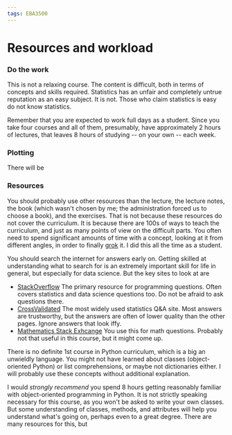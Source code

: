 ```yaml
---
tags: EBA3500
---
```


# Resources and workload

### Do the work
This is not a relaxing course. The content is difficult, both in terms of concepts and skills required. Statistics has an unfair and completely untrue reputation as an easy subject. It is not. Those who claim statistics is easy do not know statistics.

Remember that you are expected to work full days as a student. Since you take four courses and all of them, presumably, have approximately $2$ hours of lectures, that leaves $8$ hours of studying -- on your own -- each week.

### Plotting
There will be 

### Resources
You should probably use other resources than the lecture, the lecture notes, the book (which wasn't chosen by me; the administration forced us to choose a book), and the exercises. That is not because these resources do not cover the curriculum. It is because there are 100s of ways to teach the curriculum, and just as many points of view on the difficult parts. You often need to spend significant amounts of time with a concept, looking at it from different angles, in order to finally [grok](https://www.thefreedictionary.com/grokking) it. I did this all the time as a student.

You should search the internet for answers early on. Getting skilled at understanding what to search for is an extremely important skill for life in general, but especially for data science. But the key sites to look at are
* [StackOverflow](https://stackoverflow.com) The primary resource for programming questions. Often covers statistics and data science questions too. Do not be afraid to ask questions there. 
* [CrossValidated](https://stats.stackexchange.com) The most widely used statistics Q&A site. Most answers are trustworthy, but the answers are often of lower quality than the other pages. Ignore answers that look iffy.
* [Mathematics Stack Exhcange](https://math.stackexchange.com) You use this for math questions. Probably not that useful in this course, but it might come up. 

There is no definite 1st course in Python curriculum, which is a big an unwieldly language. You might not have learned about classes (object-oriented Python) or list comprehensions, or maybe not dictionaries either. I will probably use these concepts without additional explanation.

I would *strongly recommend* you spend 8 hours getting reasonably familiar with object-oriented programming in Python. It is not strictly speaking necessary for this course, as you won't be asked to write your own classes. But some understanding of classes, methods, and attributes will help you understand what's going on, perhaps even to a great degree. There are many resources for this, but 